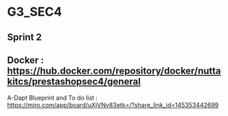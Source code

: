 # G3_SEC4

## Sprint 2

Docker : https://hub.docker.com/repository/docker/nuttakitcs/prestashopsec4/general
---
A-Dapt Blueprint and To do list : https://miro.com/app/board/uXjVNv83etk=/?share_link_id=145353442699
